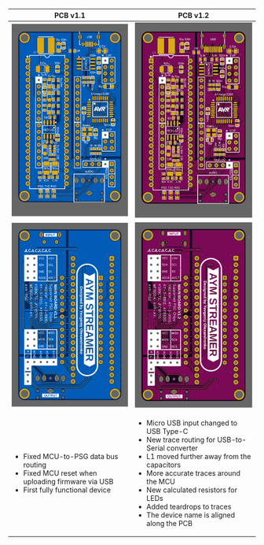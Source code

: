 PCB v1.1|PCB v1.2
-|-
|<img src="v1.1/AYM-Streamer-v1.1_PhotoTop.svg" width="480px">|<img src="v1.2/AYM-Streamer-v1.2_PhotoTop.svg" width="480px">|
|<img src="v1.1/AYM-Streamer-v1.1_PhotoBottom.svg" width="480px">|<img src="v1.2/AYM-Streamer-v1.2_PhotoBottom.svg" width="480px">|
|<div><ul><li>Fixed MCU-to-PSG data bus routing</li><li>Fixed MCU reset when uploading firmware via USB</li><li>First fully functional device</li></ul></div>|<ul><li>Micro USB input changed to USB Type-C</li><li>New trace routing for USB-to-Serial converter</li><li>L1 moved further away from the capacitors</li><li>More accurate traces around the MCU</li><li>New calculated resistors for LEDs</li><li>Added teardrops to traces</li><li>The device name is aligned along the PCB</li></ul>|
